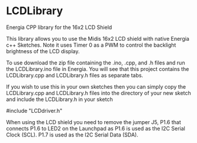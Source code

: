 # LCDLibrary
Energia CPP library for the 16x2 LCD Shield

This library allows you to use the Midis 16x2 LCD shield with native Energia c++ Sketches. Note it uses Timer 0 as a PWM to control the backlight brightness of the LCD display.

To use download the zip file containing the .ino, .cpp, and .h files and run the LCDLibrary.ino file in Energia. You will see that this project contains the LCDLibrary.cpp and LCDLibrary.h files as separate tabs.

If you wish to use this in your own sketches then you can simply copy the LCDLibrary.cpp and LCDLibrary.h files into the directory of your new sketch and include the LCDLibrary.h in your sketch

\#include "LCDdriver.h"

When using the LCD shield you need to remove the jumper J5, P1.6 that connects P1.6 to LED2 on the Launchpad as P1.6 is used as the I2C Serial Clock (SCL). P1.7 is used as the I2C Serial Data (SDA).

